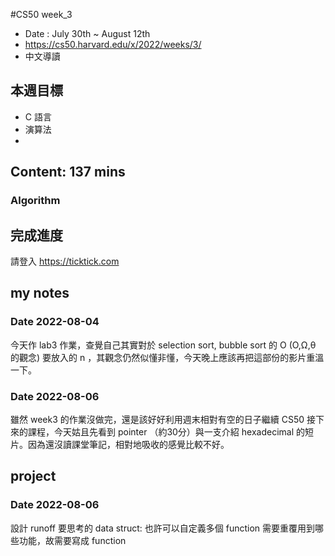 #CS50 week_3
- Date : July 30th ~ August 12th
- https://cs50.harvard.edu/x/2022/weeks/3/
- 中文導讀

## 本週目標
- C 語言
- 演算法
- 

## Content:  137 mins
### Algorithm



## 完成進度
請登入 https://ticktick.com

## my notes
### Date 2022-08-04

今天作 lab3 作業，查覺自己其實對於 selection sort, bubble sort 的 O (O,Ω,θ 的觀念) 要放入的 n ，其觀念仍然似懂非懂，今天晚上應該再把這部份的影片重溫一下。

### Date 2022-08-06
雖然 week3 的作業沒做完，還是該好好利用週末相對有空的日子繼續 CS50 接下來的課程，今天姑且先看到 pointer （約30分）與一支介紹 hexadecimal 的短片。因為還沒讀課堂筆記，相對地吸收的感覺比較不好。

## project
### Date 2022-08-06
設計 runoff 要思考的
data struct: 也許可以自定義多個
function 需要重覆用到哪些功能，故需要寫成 function


